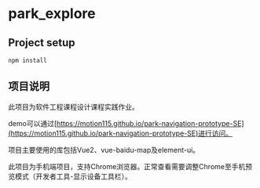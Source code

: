 # park_explore

## Project setup
```
npm install
```

## 项目说明
此项目为软件工程课程设计课程实践作业。

demo可以通过[https://motion115.github.io/park-navigation-prototype-SE](https://motion115.github.io/park-navigation-prototype-SE)进行访问。

项目主要使用的库包括Vue2、vue-baidu-map及element-ui。

此项目为手机端项目，支持Chrome浏览器。正常查看需要调整Chrome至手机预览模式（开发者工具-显示设备工具栏）。
